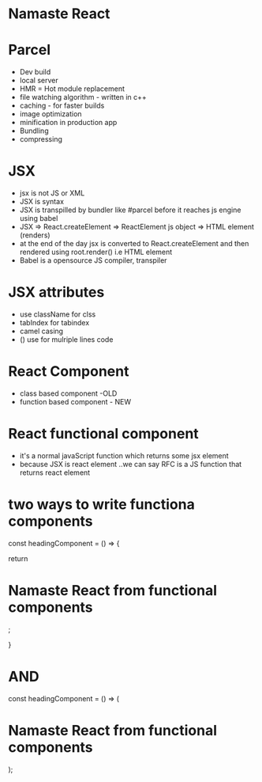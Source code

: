 # Namaste React

# Parcel

- Dev build
- local server
- HMR = Hot module replacement
- file watching algorithm - written in c++
- caching - for faster builds
- image optimization
- minification in production app
- Bundling
- compressing

# JSX

- jsx is not JS or XML
- JSX is syntax
- JSX is transpilled by bundler like #parcel before it reaches js engine using babel
- JSX => React.createElement => ReactElement js object => HTML element (renders)
- at the end of the day jsx is converted to React.createElement and then rendered using root.render() i.e HTML element
- Babel is a opensource JS compiler, transpiler

# JSX attributes

- use className for clss
- tabIndex for tabindex
- camel casing
- () use for mulriple lines code

# React Component

- class based component -OLD
- function based component - NEW

# React functional component

- it's a normal javaScript function which returns some jsx element
- because JSX is react element ..we can say RFC is a JS function that returns react element

# two ways to write functiona components

const headingComponent = () => {

return <h1 className="heading">Namaste React from functional components</h1>;

}

# AND

const headingComponent = () => (

  <h1 className="heading">Namaste React from functional components</h1>
);
